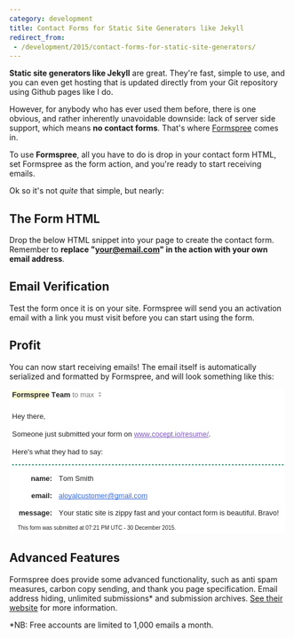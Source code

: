 ```yaml
---
category: development
title: Contact Forms for Static Site Generators like Jekyll
redirect_from:
 - /development/2015/contact-forms-for-static-site-generators/
---
```


**Static site generators like Jekyll** are great. They're fast, simple to use, and you can even get hosting that is updated directly from your Git repository using Github pages like I do. 

However, for anybody who has ever used them before, there is one obvious, and rather inherently unavoidable downside: lack of server side support, which means **no contact forms**. That's where [Formspree](http://formspree.io/) comes in.

To use **Formspree**, all you have to do is drop in your contact form HTML, set Formspree as the form action, and you're ready to start receiving emails.

Ok so it's not *quite* that simple, but nearly:

## The Form HTML

Drop the below HTML snippet into your page to create the contact form. Remember to **replace "your@email.com" in the action with your own email address**.

<script src="https://gist.github.com/maxmumford/e5ddceba65f8f967ac54.js"></script>

## Email Verification

Test the form once it is on your site. Formspree will send you an activation email with a link you must visit before you can start using the form.

## Profit

You can now start receiving emails! The email itself is automatically serialized and formatted by Formspree, and will look something like this:

![Formspree email example](/images/development/formspree.png)

## Advanced Features

Formspree does provide some advanced functionality, such as anti spam measures, carbon copy sending, and thank you page specification. Email address hiding, unlimited submissions* and submission archives. [See their website](http://formspree.io/) for more information.

*NB: Free accounts are limited to 1,000 emails a month.
